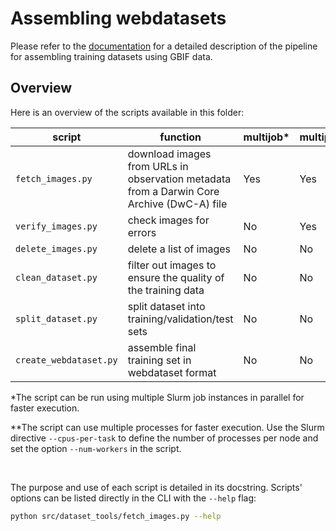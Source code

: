 # Assembling webdatasets

Please refer to the [documentation](https://docs.google.com/document/d/1JMbU7exXyaJicldYBgMszY6hgy1J22dCki-TOEgYE0o/edit?usp=sharing) for a detailed description of the pipeline for assembling training datasets using GBIF data.

## Overview

Here is an overview of the scripts available in this folder:

| script                 | function                                                                                  | multijob* | multiprocess** |
|------------------------|-------------------------------------------------------------------------------------------|-----------|----------------|
| `fetch_images.py`      | download images from URLs in observation metadata from a Darwin Core Archive (DwC-A) file | Yes       | Yes            |
| `verify_images.py`     | check images for errors                                                                   | No        | Yes            |
| `delete_images.py`     | delete a list of images                                                                   | No        | No             |
| `clean_dataset.py`     | filter out images to ensure the quality of the training data                              | No        | No             |
| `split_dataset.py`     | split dataset into training/validation/test sets                                          | No        | No             |
| `create_webdataset.py` | assemble final training set in webdataset format                                          | No        | No             |

*The script can be run using multiple Slurm job instances in parallel for faster execution.

**The script can use multiple processes for faster execution. Use the Slurm directive `--cpus-per-task` to define the number of processes per node and set the option `--num-workers` in the script.

<br/>

The purpose and use of each script is detailed in its docstring. Scripts' options can be listed
directly in the CLI with the `--help` flag:

```bash
python src/dataset_tools/fetch_images.py --help
```
